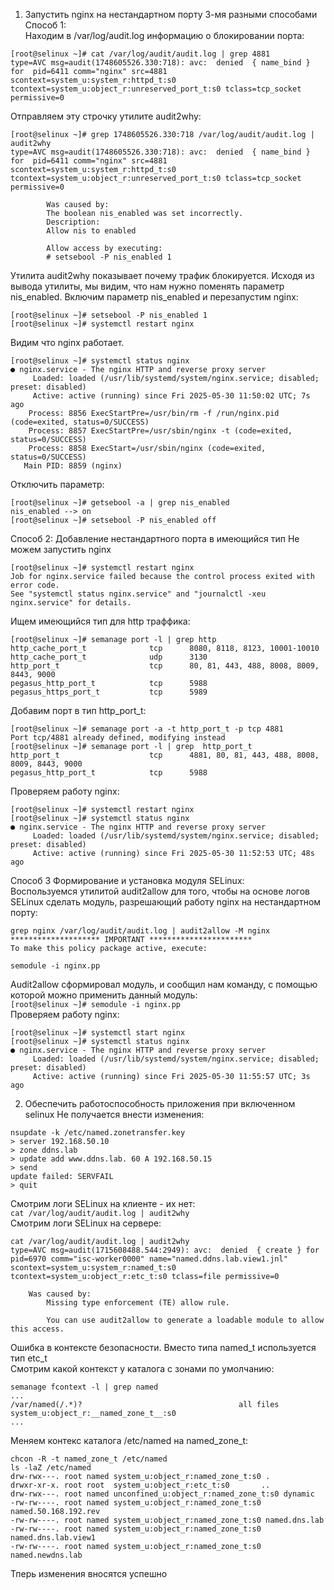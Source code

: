 1. Запустить nginx на нестандартном порту 3-мя разными способами  
Способ 1:  
Находим в /var/log/audit.log информацию о блокировании порта:  
```
[root@selinux ~]# cat /var/log/audit/audit.log | grep 4881
type=AVC msg=audit(1748605526.330:718): avc:  denied  { name_bind } for  pid=6411 comm="nginx" src=4881 scontext=system_u:system_r:httpd_t:s0 tcontext=system_u:object_r:unreserved_port_t:s0 tclass=tcp_socket permissive=0
```
Отправляем эту строчку утилите audit2why:  
```
[root@selinux ~]# grep 1748605526.330:718 /var/log/audit/audit.log | audit2why
type=AVC msg=audit(1748605526.330:718): avc:  denied  { name_bind } for  pid=6411 comm="nginx" src=4881 scontext=system_u:system_r:httpd_t:s0 tcontext=system_u:object_r:unreserved_port_t:s0 tclass=tcp_socket permissive=0

        Was caused by:
        The boolean nis_enabled was set incorrectly.
        Description:
        Allow nis to enabled

        Allow access by executing:
        # setsebool -P nis_enabled 1
```
Утилита audit2why показывает почему трафик блокируется. Исходя из вывода утилиты, мы видим, что нам нужно поменять параметр nis_enabled. Включим параметр nis_enabled и перезапустим nginx:  
```
[root@selinux ~]# setsebool -P nis_enabled 1
[root@selinux ~]# systemctl restart nginx
```
Видим что nginx работает.  
```
[root@selinux ~]# systemctl status nginx
● nginx.service - The nginx HTTP and reverse proxy server
     Loaded: loaded (/usr/lib/systemd/system/nginx.service; disabled; preset: disabled)
     Active: active (running) since Fri 2025-05-30 11:50:02 UTC; 7s ago
    Process: 8856 ExecStartPre=/usr/bin/rm -f /run/nginx.pid (code=exited, status=0/SUCCESS)
    Process: 8857 ExecStartPre=/usr/sbin/nginx -t (code=exited, status=0/SUCCESS)
    Process: 8858 ExecStart=/usr/sbin/nginx (code=exited, status=0/SUCCESS)
   Main PID: 8859 (nginx)
```
Отключить параметр:  
```
[root@selinux ~]# getsebool -a | grep nis_enabled
nis_enabled --> on
[root@selinux ~]# setsebool -P nis_enabled off
```
Способ 2: Добавление нестандартного порта в имеющийся тип
Не можем запустить nginx  
```
[root@selinux ~]# systemctl restart nginx
Job for nginx.service failed because the control process exited with error code.
See "systemctl status nginx.service" and "journalctl -xeu nginx.service" for details.
```
Ищем имеющийся тип для http траффика:  
```
[root@selinux ~]# semanage port -l | grep http
http_cache_port_t              tcp      8080, 8118, 8123, 10001-10010
http_cache_port_t              udp      3130
http_port_t                    tcp      80, 81, 443, 488, 8008, 8009, 8443, 9000
pegasus_http_port_t            tcp      5988
pegasus_https_port_t           tcp      5989
```
Добавим порт в тип http_port_t:  
```
[root@selinux ~]# semanage port -a -t http_port_t -p tcp 4881
Port tcp/4881 already defined, modifying instead
[root@selinux ~]# semanage port -l | grep  http_port_t
http_port_t                    tcp      4881, 80, 81, 443, 488, 8008, 8009, 8443, 9000
pegasus_http_port_t            tcp      5988
```
Проверяем работу nginx:  
```
[root@selinux ~]# systemctl restart nginx
[root@selinux ~]# systemctl status nginx
● nginx.service - The nginx HTTP and reverse proxy server
     Loaded: loaded (/usr/lib/systemd/system/nginx.service; disabled; preset: disabled)
     Active: active (running) since Fri 2025-05-30 11:52:53 UTC; 48s ago
```
Способ 3 Формирование и установка модуля SELinux:  
Воспользуемся утилитой audit2allow для того, чтобы на основе логов SELinux сделать модуль, разрешающий работу nginx на нестандартном порту:
```
grep nginx /var/log/audit/audit.log | audit2allow -M nginx
******************** IMPORTANT ***********************
To make this policy package active, execute:

semodule -i nginx.pp
```
Audit2allow сформировал модуль, и сообщил нам команду, с помощью которой можно применить данный модуль:  
`[root@selinux ~]# semodule -i nginx.pp`  
Проверяем работу nginx:  
```
[root@selinux ~]# systemctl start nginx
[root@selinux ~]# systemctl status nginx
● nginx.service - The nginx HTTP and reverse proxy server
     Loaded: loaded (/usr/lib/systemd/system/nginx.service; disabled; preset: disabled)
     Active: active (running) since Fri 2025-05-30 11:55:57 UTC; 3s ago
```
2. Обеспечить работоспособность приложения при включенном selinux
Не получается внести изменения:  
```
nsupdate -k /etc/named.zonetransfer.key
> server 192.168.50.10
> zone ddns.lab   
> update add www.ddns.lab. 60 A 192.168.50.15
> send
update failed: SERVFAIL
> quit
```
Смотрим логи SELinux на клиенте - их нет:  
`cat /var/log/audit/audit.log | audit2why`  
Смотрим логи SELinux на сервере:  
```
cat /var/log/audit/audit.log | audit2why
type=AVC msg=audit(1715608488.544:2949): avc:  denied  { create } for  pid=6970 comm="isc-worker0000" name="named.ddns.lab.view1.jnl" scontext=system_u:system_r:named_t:s0 tcontext=system_u:object_r:etc_t:s0 tclass=file permissive=0

	Was caused by:
		Missing type enforcement (TE) allow rule.

		You can use audit2allow to generate a loadable module to allow this access.
```
Ошибка в контексте безопасности. Вместо типа named_t используется тип etc_t  
Смотрим какой контекст у каталога с зонами по умолчанию:  
```
semanage fcontext -l | grep named
... 
/var/named(/.*)?                                   all files          system_u:object_r:__named_zone_t__:s0 
...
```
Меняем контекс каталога /etc/named на named_zone_t:  
```
chcon -R -t named_zone_t /etc/named
ls -laZ /etc/named
drw-rwx---. root named system_u:object_r:named_zone_t:s0 .
drwxr-xr-x. root root  system_u:object_r:etc_t:s0       ..
drw-rwx---. root named unconfined_u:object_r:named_zone_t:s0 dynamic
-rw-rw----. root named system_u:object_r:named_zone_t:s0 named.50.168.192.rev
-rw-rw----. root named system_u:object_r:named_zone_t:s0 named.dns.lab
-rw-rw----. root named system_u:object_r:named_zone_t:s0 named.dns.lab.view1
-rw-rw----. root named system_u:object_r:named_zone_t:s0 named.newdns.lab
```
Тперь изменения вносятся успешно  


